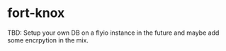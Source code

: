 # fort-knox
TBD: Setup your own DB on a flyio instance in the future and maybe add some encrpytion in the mix.
